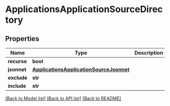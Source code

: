 # ApplicationsApplicationSourceDirectory

## Properties
Name | Type | Description | Notes
------------ | ------------- | ------------- | -------------
**recurse** | **bool** |  | [optional] 
**jsonnet** | [**ApplicationsApplicationSourceJsonnet**](ApplicationsApplicationSourceJsonnet.md) |  | [optional] 
**exclude** | **str** |  | [optional] 
**include** | **str** |  | [optional] 

[[Back to Model list]](../README.md#documentation-for-models) [[Back to API list]](../README.md#documentation-for-api-endpoints) [[Back to README]](../README.md)

